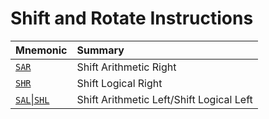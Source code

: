 # Shift and Rotate Instructions
<!-- ANCHOR: table -->
| Mnemonic                        | Summary                                  |
| :------------------------------ | :--------------------------------------- |
| [`SAR`][SAL,SAR,SHL,SHR]        | Shift Arithmetic Right                   |
| [`SHR`][SAL,SAR,SHL,SHR]        | Shift Logical Right                      |
| [`SAL`\|`SHL`][SAL,SAR,SHL,SHR] | Shift Arithmetic Left/Shift Logical Left |
<!-- ANCHOR_END: table -->

[SAL,SAR,SHL,SHR]: sal,sar,shl,shr.md
